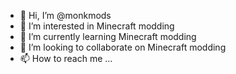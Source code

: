 - 👋 Hi, I’m @monkmods
- 👀 I’m interested in Minecraft modding
- 🌱 I’m currently learning Minecraft modding
- 💞️ I’m looking to collaborate on Minecraft modding
- 📫 How to reach me ...
<!---
monkmods/monkmods is a ✨ special ✨ repository because its `README.md` (this file) appears on your GitHub profile.
You can click the Preview link to take a look at your changes.
--->
